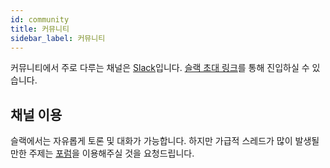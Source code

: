 ```yaml
---
id: community
title: 커뮤니티
sidebar_label: 커뮤니티
---
```


커뮤니티에서 주로 다루는 채널은 [Slack](https://slack.com)입니다.
[슬랙 초대 링크](https://dooboolab.com/joinCPKorea)를 통해 진입하실 수 있습니다.

## 채널 이용

슬랙에서는 자유롭게 토론 및 대화가 가능합니다.
하지만 가급적 스레드가 많이 발생될 만한 주제는 [포럼](forums)을 이용해주실 것을 요청드립니다.
